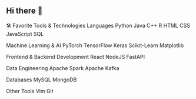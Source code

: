## Hi there 👋

<!--
**SonAz/SonAz** is a ✨ _special_ ✨ repository because its `README.md` (this file) appears on your GitHub profile.

Here are some ideas to get you started:

- 🔭 I’m currently working on ...
- 🌱 I’m currently learning ...
- 👯 I’m looking to collaborate on ...
- 🤔 I’m looking for help with ...
- 💬 Ask me about ...
- 📫 How to reach me: ...
- 😄 Pronouns: ...
- ⚡ Fun fact: ...
-->
🛠️ Favorite Tools & Technologies
Languages Python Java C++ R HTML CSS JavaScript SQL

Machine Learning & AI PyTorch TensorFlow Keras Scikit-Learn Matplotlib

Frontend & Backend Development React NodeJS FastAPI

Data Engineering Apache Spark Apache Kafka

Databases MySQL MongoDB

Other Tools Vim Git
